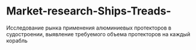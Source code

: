 # Market-research-Ships-Treads-
Исследование рынка применения алюминиевых протекторов в судостроении, выявление требуемого объема протекторов на каждый корабль
